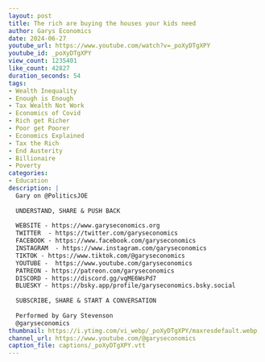 ```yaml
---
layout: post
title: The rich are buying the houses your kids need
author: Garys Economics
date: 2024-06-27
youtube_url: https://www.youtube.com/watch?v=_poXyDTgXPY
youtube_id: _poXyDTgXPY
view_count: 1235401
like_count: 42827
duration_seconds: 54
tags:
- Wealth Inequality
- Enough is Enough
- Tax Wealth Not Work
- Economics of Covid
- Rich get Richer
- Poor get Poorer
- Economics Explained
- Tax the Rich
- End Austerity
- Billionaire
- Poverty
categories:
- Education
description: |
  Gary on @PoliticsJOE 
  
  UNDERSTAND, SHARE & PUSH BACK
  
  WEBSITE - https://www.garyseconomics.org
  TWITTER  - https://twitter.com/garyseconomics
  FACEBOOK - https://www.facebook.com/garyseconomics
  INSTAGRAM  - https://www.instagram.com/garyseconomics
  TIKTOK - https://www.tiktok.com/@garyseconomics
  YOUTUBE -  https://www.youtube.com/garyseconomics
  PATREON - https://patreon.com/garyseconomics
  DISCORD - https://discord.gg/vqME6WsPd7
  BLUESKY - https://bsky.app/profile/garyseconomics.bsky.social
  
  SUBSCRIBE, SHARE & START A CONVERSATION
  
  Performed by Gary Stevenson
  @garyseconomics
thumbnail: https://i.ytimg.com/vi_webp/_poXyDTgXPY/maxresdefault.webp
channel_url: https://www.youtube.com/@garyseconomics
caption_file: captions/_poXyDTgXPY.vtt
---
```

